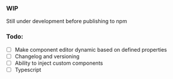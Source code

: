 ### WIP
Still under development before publishing to npm

### Todo:
- [ ] Make component editor dynamic based on defined properties
- [ ] Changelog and versioning
- [ ] Ability to inject custom components
- [ ] Typescript

